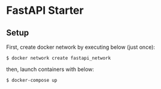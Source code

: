 # FastAPI Starter

## Setup

First, create docker network by executing below (just once):

```
$ docker network create fastapi_network
```

then, launch containers with below:

```
$ docker-compose up
```